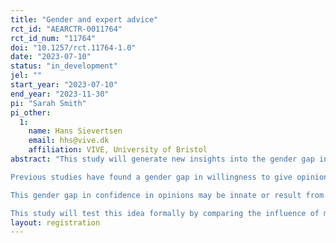 ```yaml
---
title: "Gender and expert advice"
rct_id: "AEARCTR-0011764"
rct_id_num: "11764"
doi: "10.1257/rct.11764-1.0"
date: "2023-07-10"
status: "in_development"
jel: ""
start_year: "2023-07-10"
end_year: "2023-11-30"
pi: "Sarah Smith"
pi_other:
  1:
    name: Hans Sievertsen
    email: hhs@vive.dk
    affiliation: VIVE, University of Bristol
abstract: "This study will generate new insights into the gender gap in expert opinions (men’s greater willingness to give their opinions) by shedding light on the “demand side” of the market for expertise. Specifically, it will test whether male and female experts have a different influence on the opinions of members of the public. 
Previous studies have found a gender gap in willingness to give opinions among members of the general public (asked to give opinions on the answers to general knowledge questions, Coffman, 2020) and among groups of academic experts (asked to give opinions on topical economic policy questions, Sievertsen and Smith, 2022). This arises because men are more confident (more certain) about their opinions. 
This gender gap in confidence in opinions may be innate or result from individuals’ strategic behaviour (Benabou, 2015). These are both “supply-side explanations”. On the demand-side, men may be more confident in their opinions because those opinions are more positively received (eg because of a stereotype of male expertise). A recent study found that people were more likely to seek a second medical opinion when the first opinion was given by a female rather than a male doctor (De Vaan and Stuart, 2022).
This study will test this idea formally by comparing the influence of male and female experts on the opinions formed by members of the public on a set of topical economic policy issues. "
layout: registration
---
```


